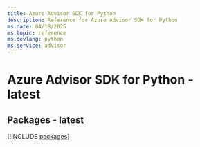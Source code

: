 ```yaml
---
title: Azure Advisor SDK for Python
description: Reference for Azure Advisor SDK for Python
ms.date: 04/18/2025
ms.topic: reference
ms.devlang: python
ms.service: advisor
---
```

# Azure Advisor SDK for Python - latest
## Packages - latest
[!INCLUDE [packages](advisor-index.md)]